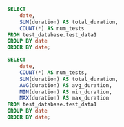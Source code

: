 ```sql table4
SELECT
    date,
    SUM(duration) AS total_duration,
    COUNT(*) AS num_tests
FROM test_database.test_data1
GROUP BY date
ORDER BY date;
```

<LineChart
    data={table4}
    y="total_duration"
    title="Total Duration of Tests by Month"
/>


```sql table5
SELECT
    date,
    COUNT(*) AS num_tests,
    SUM(duration) AS total_duration,
    AVG(duration) AS avg_duration,
    MIN(duration) AS min_duration,
    MAX(duration) AS max_duration
FROM test_database.test_data1
GROUP BY date
ORDER BY date;
```

<BarChart
    data={table5}
    title="Bar Chart"
    x="date"
    y="avg_duration"
    tooltip="module, name, file, doc, message"
/>

<ScatterPlot
    data={table5}  
    title="Scatter Plot"
    x="date"                  
    y="avg_duration"             
    xFmt="date"            
/>

<DataTable 
data={table5}
/>